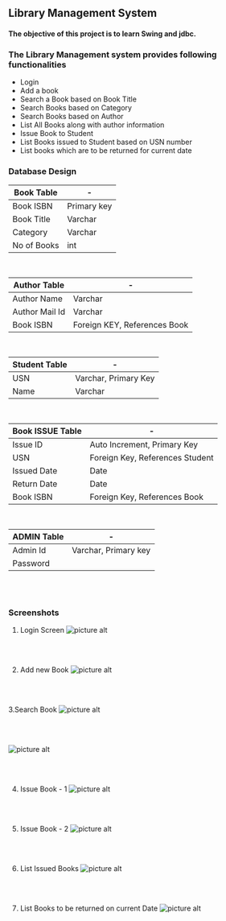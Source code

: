 ## Library Management System

#### The objective of this project is to learn Swing and jdbc.

### The Library Management system provides following functionalities

* Login
* Add a book
* Search a Book based on Book Title
* Search Books based on Category
* Search Books based on Author
* List All Books along with author information
* Issue Book to Student
* List Books issued to Student based on USN number 
* List books which are to be returned for current date

### Database Design

Book Table  | -
----------- | ------------------
Book ISBN	| Primary key
Book Title	| Varchar
Category	| Varchar
No of Books	| int

</br>

Author Table	| -
------------ 	| ----------------------	 
Author Name	 	| Varchar
Author Mail Id	| Varchar
Book ISBN		| Foreign KEY, References Book

</br>

Student Table | -
------------- | --------------------
USN			  | Varchar, Primary Key
Name		  | Varchar

</br>

Book ISSUE Table | -
---------------	 | --------------------------------
Issue ID		 | Auto Increment, Primary Key
USN				 | Foreign Key, References Student
Issued Date		 | Date
Return Date		 | Date
Book ISBN		 | Foreign Key, References Book 

</br>

ADMIN Table		| -
--------------- | --------------------
Admin Id		| Varchar, Primary key
Password		| 

</br>
</br>


### Screenshots

1. Login Screen
![picture alt](https://github.com/git-akshat/Library-Management/blob/master/screenshots/login1.png)

</br>
</br>

2. Add new Book
![picture alt](https://github.com/git-akshat/Library-Management/blob/master/screenshots/add_book.png)

</br>
</br>

3.Search Book
![picture alt](https://github.com/git-akshat/Library-Management/blob/master/screenshots/search_book.png)

</br>
</br>

![picture alt](https://github.com/git-akshat/Library-Management/blob/master/screenshots/list_all_books.png)

</br>
</br>

4. Issue Book - 1
![picture alt](https://github.com/git-akshat/Library-Management/blob/master/screenshots/issue_book.png)

</br>
</br>

5. Issue Book - 2
![picture alt](https://github.com/git-akshat/Library-Management/blob/master/screenshots/issue_book_2.png)

</br>
</br>

6. List Issued Books
![picture alt](https://github.com/git-akshat/Library-Management/blob/master/screenshots/list_issued_books.png)

</br>
</br>

7. List Books to be returned on current Date
![picture alt](https://github.com/git-akshat/Library-Management/blob/master/screenshots/book_to_return.png)

